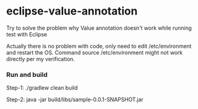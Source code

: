 # eclipse-value-annotation
Try to solve the problem why Value annotation doesn't work while running test with Eclipse

Actually there is no problem with code, only need to edit /etc/environment and restart the OS. Command source /etc/environment might not work directly per my verification.

### Run and build
Step-1: 
./gradlew clean build

Step-2:
java -jar build/libs/sample-0.0.1-SNAPSHOT.jar
